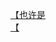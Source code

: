 [【也许是](http://tieba.baidu.com/p/2444038010?see_lz=1&pn=)   
[【](http://tieba.baidu.com/p/2443665818?see_lz=1&pn=)   
